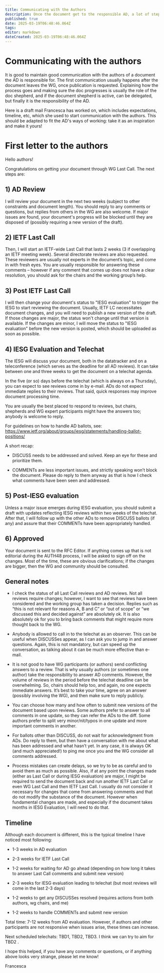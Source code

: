 ```yaml
---
title: Communicating with the Authors
description: Once the document get to the responsible AD, a lot of steps still need to happen to get the doc published. This is an attempt at describing those steps to the authors.
published: true
date: 2025-03-19T06:48:46.064Z
tags: 
editor: markdown
dateCreated: 2025-03-19T06:48:46.064Z
---
```


# Communicating with the authors

It is good to maintain good communication with the authors of a document the AD is responsible for. The first communication usually happens after the document leaves the WG, once publication is requested. Explaining how the process goes and making sure the doc progresses is usually the role of the doc shepherd, and if the document shepherd is active, can be delegated, but finally it is the responsibility of the AD.

Here is a draft mail Francesca has worked on, which includes expectations, timeline, etc, which she used to start communication with the authors. This should be adapted to fit the AD's ways of working: take it as an inspiration and make it yours!

# First letter to the authors

Hello authors!

Congratulations on getting your document through WG Last Call. The next steps are:

 

## 1) AD Review

I will review your document in the next two weeks (subject to other constraints and document length). You should reply to any comments or questions, but replies from others in the WG are also welcome. If major issues are found, your document's progress will be blocked until they are disposed of (possibly requiring a new version of the draft).

 

## 2) IETF Last Call

Then, I will start an IETF-wide Last Call that lasts 2 weeks (3 if overlapping an IETF meeting week). Several directorate reviews are also requested. These reviewers are usually not experts in the document’s topic, and come in with fresh eyes. You are usually responsible for answering these comments – however if any comment that comes up does not have a clear resolution, you should ask for the chairs and the working group’s help.

 

## 3) Post IETF Last Call

I will then change your document's status to "IESG evaluation" to trigger the IESG to start reviewing the document. Usually, IETF LC necessitates document changes, and you will need to publish a new version of the draft. If those changes are major, the status won't change until that version is available. If the changes are minor, I will move the status to "IESG evaluation" before the new version is posted, which should be uploaded as soon as possible.

 

## 4) IESG Evaluation and Telechat

The IESG will discuss your document, both in the datatracker and on a teleconference (which serves as the deadline for all AD reviews). It can take between one and three weeks to get the document on a telechat agenda.

In the five (or so) days before the telechat (which is always on a Thursday), you can expect to see reviews come in by e-mail. ADs do not expect immediate replies to their reviews. That said, quick responses may improve document processing time.

You are usually the best placed to respond to reviews, but chairs, shepherds and WG expert participants might have the answers too; anybody is welcome to reply.

For guidelines on how to handle AD ballots, see: https://www.ietf.org/about/groups/iesg/statements/handling-ballot-positions/

A short recap:

* DISCUSS needs to be addressed and solved. Keep an eye for these and prioritize them.

* COMMENTs are less important issues, and strictly speaking won’t block the document. Please do reply to them anyway as that is how I check what comments have been seen and addressed.

 

## 5) Post-IESG evaluation

Unless a major issue emerges during IESG evaluation, you should submit a draft with updates reflecting IESG reviews within two weeks of the telechat. After that, I will follow up with the other ADs to remove DISCUSS ballots (if any) and assure that their COMMENTs have been appropriately handled.

 

## 6) Approved

Your document is sent to the RFC Editor. If anything comes up that is not editorial during the AUTH48 process, I will be asked to sign off on the changes. Most of the time, these are obvious clarifications; if the changes are bigger, then the WG and community should be consulted.

 

## General notes

* I check the status of all Last Call reviews and AD reviews. Not all reviews require changes; however, I want to see that reviews have been considered and the working group has taken a decision. Replies such as “this is not relevant for reasons A, B and C” or “out of scope” or “we discussed this and decided against” are absolutely ok.  It is also absolutely ok for you to bring back comments that might require more thought back to the WG.

* Anybody is allowed to call in to the telechat as an observer. This can be useful when DISCUSSes appear, as I can ask you to jump in and answer questions. Again, this is not mandatory, but can speed up the conversation, as talking about it can be much more effective than e-mail.

* It is not good to have WG participants (or authors) send conflicting answers to a review. That is why usually authors (or sometimes one author) take the responsibility to answer AD comments. However, the volume of reviews in the period before the telechat deadline can be overwhelming. So, chairs should help too, and again, no one expects immediate answers. It’s best to take your time, agree on an answer (possibly involving the WG), and then make sure to reply publicly.

* You can choose how many and how often to submit new versions of the document based upon reviews. Some authors prefer to answer to all comments in one update, so they can refer the ADs to the diff. Some authors prefer to split very minor/nit/typos in one update and more important comments in another.

* For ballots other than DISCUSS, do not wait for acknowledgment from ADs. Do reply to them, but then have a conversation with me about what has been addressed and what hasn’t yet. In any case, it is always OK (and much appreciated!) to ping me once you and the WG consider all comments addressed.

* Process mistakes can create delays, so we try to be as careful and to avoid them as much as possible. Also, if at any point the changes made (either as Last Call or during IESG evaluation) are major, I might be required to send the document back and run another IETF Last Call or even WG Last Call and then IETF Last Call. I usually do not consider it necessary for changes that come from answering comments and that do not modify the substance of the document. However when fundamental changes are made, and especially if the document takes months in IESG Evaluation, I will need to do that.

 

## Timeline

Although each document is different, this is the typical timeline I have noticed most following:

* 1-3 weeks in AD evaluation

* 2-3 weeks for IETF Last Call

* 1-2 weeks for waiting for AD go ahead (depending on how long it takes to answer Last Call comments and submit new version)

* 2-3 weeks for IESG evaluation leading to telechat (but most reviews will come in the last 2-3 days)

* 1-2 weeks to get any DISCUSSes resolved (requires actions from both authors, wg chairs, and me)

* 1-2 weeks to handle COMMENTs and submit new version

Total time: 7-12 weeks from AD evaluation. However, if authors and other participants are not responsive when issues arise, these times can increase.

Next scheduled telechats: TBD1, TBD2, TBD3. I think we can try to aim for  TBD2 .

 

I hope this helped, if you have any comments or questions, or if anything above looks very strange, please let me know!

Francesca

 